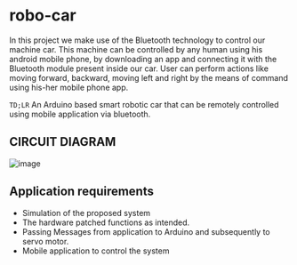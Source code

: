 # robo-car

In this project we make use of the Bluetooth technology to control our machine car. This machine can be controlled by any human using his android mobile phone, by downloading an app and connecting it with the Bluetooth module present inside our car. User can perform actions like moving forward, backward, moving left and right by the means of command using his-her mobile phone app. 

```TD;LR```
An Arduino based smart robotic car that can be remotely controlled using mobile application via bluetooth.


## CIRCUIT DIAGRAM
![image](https://user-images.githubusercontent.com/68595463/147965925-69ea9d0e-817d-46eb-9cfb-fc94a86af1af.png)


## Application requirements

-	Simulation of the proposed system
-	The hardware patched functions as intended.
-	Passing Messages from application to Arduino and subsequently to servo motor.
-	Mobile application to control the system
